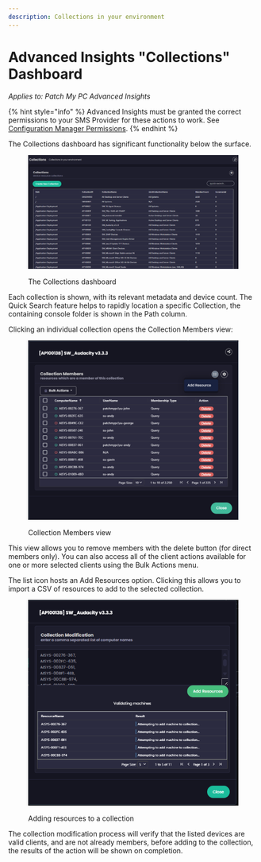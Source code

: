 ```yaml
---
description: Collections in your environment
---
```


# Advanced Insights "Collections" Dashboard

_Applies to: Patch My PC Advanced Insights_

{% hint style="info" %}
Advanced Insights must be granted the correct permissions to your SMS Provider for these actions to work. See [Configuration Manager Permissions](../../insights-configuration-manager-permission-requirements.md).
{% endhint %}

The Collections dashboard has significant functionality below the surface.

<figure><img src="../../../_images/gitbook/image (499).png" alt=""><figcaption><p>The Collections dashboard</p></figcaption></figure>

Each collection is shown, with its relevant metadata and device count. The Quick Search feature helps to rapidly location a specific Collection, the containing console folder is shown in the Path column.&#x20;

Clicking an individual collection opens the Collection Members view:

<figure><img src="../../../_images/gitbook/image (501).png" alt=""><figcaption><p>Collection Members view</p></figcaption></figure>

This view allows you to remove members with the delete button (for direct members only). You can also access all of the client actions available for one or more selected clients using the Bulk Actions menu.

The list icon hosts an Add Resources option. Clicking this allows you to import a CSV of resources to add to the selected collection.&#x20;

<figure><img src="../../../_images/gitbook/image (503).png" alt=""><figcaption><p>Adding resources to a collection</p></figcaption></figure>

The collection modification process will verify that the listed devices are valid clients, and are not already members, before adding to the collection, the results of the action will be shown on completion.
